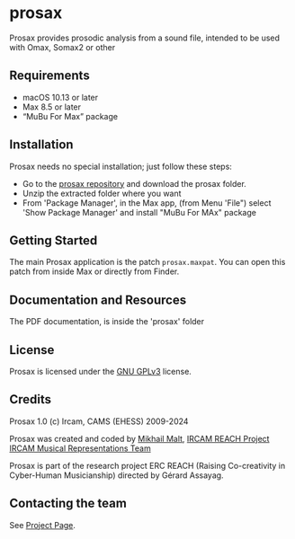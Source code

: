 # prosax
Prosax provides prosodic analysis from a sound file, intended to be used with Omax, Somax2 or other

## Requirements

* macOS 10.13 or later 
* Max 8.5 or later
* “MuBu For Max” package

## Installation

Prosax needs no special installation; just follow these steps:

- Go to the [prosax repository](https://github.com/prosax) and download the prosax folder.
- Unzip the extracted folder where you want
- From 'Package Manager', in the Max app, (from Menu 'File") select 'Show Package Manager' and install "MuBu For MAx" package
  
## Getting Started
The main Prosax application is the patch `prosax.maxpat`. You can open this patch from inside Max or directly from Finder.

## Documentation and Resources

The PDF documentation, is inside the 'prosax' folder

## License

Prosax is licensed under the [GNU GPLv3](https://www.gnu.org/licenses/gpl-3.0.html) license.

## Credits

Prosax 1.0 (c) Ircam, CAMS (EHESS) 2009-2024

Prosax was created and coded by  [Mikhail Malt](https://www.ircam.fr/person/mikhail-malt),
[IRCAM REACH Project](https://www.ircam.fr/projects/pages/reach-project)
[IRCAM Musical Representations Team](http://repmus.ircam.fr/home)  

Prosax is part of the research project ERC REACH (Raising Co-creativity in Cyber-Human Musicianship) directed by Gérard Assayag.

## Contacting the team

See [Project Page](https://digitaljazz.fr).
